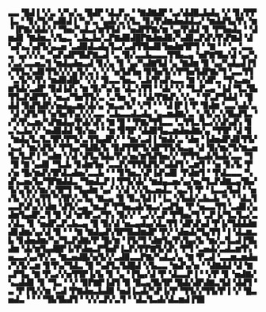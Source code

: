 ▃▃▝█▟▐▝▞▃▝▞▚▞▃▝█▟▛▝▟▃▛▃▝▝▇▟▇▟▛▝▃▞▟▟█▃▙▟▄▝▞▝▊▞▛▛▐▃▝▝▊▞▜▞▚▟▉▟▐▝▚▞▃▝▄▟▞▃▚▜▃▝▊▞▛▟▆▟▅▟▟▃▞▝▆▟▟▜▄▜▚▝▆▝▐▛▇▞▟▟▞▞▝▜▅▞▚▟▃▞▆▜▜▟▝▝▅▟▛▛▇▞▆▝▄▞▛▟▟▝▊▝▛▜▅▟▄▝▝▟▆▟▊▝▇▟▆▃▚▜▄▃▝▃▙▃▙▞▃▛▇▟▉▟█▛▇▟▆▟▉▞▚▟▉▃▛▟▚▜▚▛▇▟▝▟▚▟▚▃▚▟▜▞▄▃▅▝▃▟▉▟▃▟▄▜▃▞▃▟▜▜▙▟▊▜▅▟▆▜▛▜▝▝▇▝▝▝▃▝▃▃▃▝▄▞▞▞▄▝▚▟▚▟▛▜▙▛▇▃▟▝▃▝▉▞▃▃▙▃▃▃▜▜▙▃▄▝▅▛▇▜▙▞▟▝▄▞▚▞▃▞▃▃▅▃▜▝▆▟▄▟▅▃▟▝▊▞▄▝▊▝▄▞▚▟▇▜▟▝▄▝▇▟▆▝▉▝▄▞▚▟▄▟▐▜▞▜▜▃▚▟▊▜▜▞▞▞▄▜▞▃▚▝▞▝▅▜▟▜▅▝▉▜▅▜▞▞▛▜▅▜▟▛▇▞▜▝▃▃▜▜▝▃▜▞▚▜▚▝▆▟▉▟█▞▝▞▞▝▉▃▃▜▅▃▝▃▙▜▚▟▚▃▃▝▇▝▞▟▛▃▝▜▚▃▅▞▆▜▟▞▃▟▛▝▉▟▐▟▚▝▆▝▉▞▚▞▅▝▟▃▚▜▜▝▝▟▞▝▞▝▜▃▛▃▄▝▐▟▝▜▃▜▙▜▜▃▛▟▛▜▚▝▅▃▞▜▅▜▜▞▃▝▃▜▅▝▄▝▝▟▞▛▇▟▚▝▞▃▝▝▛▃▛▜▟▟▝▝█▟▟▝▉▟▜▟▛▞▅▟▄▃▆▞▟▞▄▝▆▃▄▜▞▝▞▜▝▝▝▟▐▛▐▝▛▝▉▟▆▝▃▃▚▟▞▃▝▟▝▟▜▞▜▝▅▜▅▜▚▞▞▞▃▃▝▃▙▃▃▟▃▟▄▝▄▃▆▟▇▞▃▝▄▜▞▃▚▜▙▟▜▃▝▞▚▜▚▃▆▞▚▛▇▟▄▞▛▟▞▟▚▝▇▝█▝▝▛▇▞▜▜▃▃▝▃▜▜▃▜▃▞▞▟▚▟▚▝▊▃▚▃▙▞▞▝▅▟▉▟▟▝▉▞▅▞▝▝▆▝▉▜▛▝▟▟▉▜▄▃▆▟▅▟▇▞▄▝▜▜▛▝▟▝▊▝▆▟▄▜▃▜▃▜▛▞▛▜▞▃▜▜▄▟▛▞▝▝▆▞▃▟▐▝▆▟▞▃▝▟▅▝▐▟▅▟▛▟▊▜▜▞▚▃▞▝▆▞▟▜▞▝▛▜▄▞▜▟█▞▙▝▉▟▜▜▛▜▞▟▛▜▜▞▙▃▄▝▟▝▉▞▆▞▜▞▆▃▅▜▃▜▃▛▐▝▚▟▆▝▞▟▝▟▜▃▜▟▄▜▚▞▅▞▆▜▟▜▅▞▞▝▛▜▜▃▟▞▙▟▞▃▃▝▜▝█▝▇▝▄▟▊▝▜▃▙▝▊▟▆▜▅▝▃▃▛▞▜▜▜▟▜▞▚▟▟▜▝▃▆▜▝▝▅▝▊▞▙▝▛▞▅▝█▞▆▟▚▜▛▟▃▟▅▞▃▃▙▝▝▝▊▜▅▃▚▛▐▟▚▟▊▝▛▟▆▜▝▝▛▟▃▃▃▝▚▟▚▃▅▞▙▞▜▛▇▟▟▃▝▜▅▟▃▛▐▝▛▜▞▟▞▝▆▟▄▃▅▞▄▞▅▞▜▃▛▟▇▃▄▜▙▞▜▞▄▜▞▞▆▞▄▜▛▜▝▜▄▟▆▝▄▞▝▞▟▝▞▞▙▃▅▟▃▝▄▃▜▝▛▝▐▃▃▞▙▟▝▝▅▞▙▝▞▞▄▜▜▝▚▜▛▞▃▜▄▝▇▃▄▝▉▝▉▃▜▟▐▝▐▃▝▞▙▟▞▃▙▃▙▝▚▝▝▟▃▜▃▃▛▟▚▞▞▟▆▝▟▜▞▃▄▝▆▃▛▝▛▜▅▃▟▞▆▃▞▃▟▜▄▝▛▝▅▃▃▜▜▝▃▟▊▞▄▟▆▜▄▟▛▃▜▝█▝▟▝▆▜▛▃▞▜▚▝▉▞▞▝▃▞▞▃▛▝▛▜▅▞▜▝▃▛▐▞▜▃▜▃▞▃▞▟▃▝▊▝▅▟▛▃▛▃▙▃▄▝█▝▉▞▟▝▅▃▄▟▄▞▟▃▜▜▝▟▛▟▚▟▝▛▐▞▜▟▟▟▆▟▊▟▆▞▄▞▟▝▉▝▝▝▇▝▇▟▄▟▚▜▛▜▙▟▆▟▛▝▛▞▝▟▅▟▞▜▄▜▜▝▐▝▟▃▆▃▙▝▊▟▅▟▆▞▚▞▜▃▛▟▇▞▛▝█▞▆▝▐▜▞▜▝▟▆▜▄▜▚▜▄▞▙▝▆▞▃▜▃▟▐▜▙▟▆▝▟▞▆▜▄▟█▛▐▞▛▟▅▃▛▜▅▛▐▃▛▞▛▛▇▜▞▟▚▝▛▜▝▃▅▟▞▃▟▃▆▜▚▝▅▃▃▞▄▞▛▞▃▝▇▃▅▟█▞▅▜▞▞▃▟▉▃▃▛▇▞▚▟▃▞▄▝▇▝▛▃▟▝▃▃▆▃▆▟▅▞▚▜▞▃▆▝▊▜▚▞▜▟▃▝█▝▚▟▜▃▜▟█▟▝▞▙▃▃▝▆▟▚▞▅▝▝▟▇▟▟▝▟▝▇▃▛▜▄▝▇▝▛▃▞▞▅▜▜▛▐▞▙▝▊▝▄▝▐▜▄▞▟▝▛▝▟▃▃▛▐▝▝▞▛▝▊▝▅▟▇▞▚▃▟▟▊▝▊▝▜▃▝▝▞▝▉▛▇▛▐▟▜▝▉▝█▃▄▜▙▜▛▝█▟▞▟▛▟▇▃▜▟▝▟▟▜▝▃▝▛▐▜▞▞▆▝▃▟▝▛▇▟▅▃▙▟▉▝▅▟▐▃▟▞▚▛▐▞▛▝▜▜▞▞▜▜▞▛▐▝▞▝█▃▅▟▃▝▝▝▝▜▙▜▙▟▜▝▝▞▞▃▛▞▃▜▝▝▟▃▜▃▟▞▟▃▆▟▐▜▉
